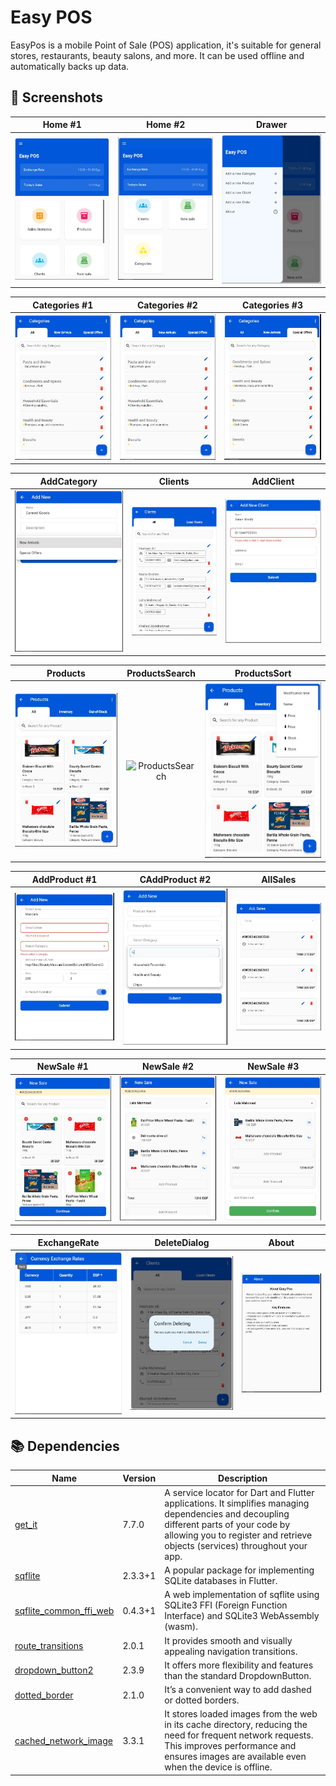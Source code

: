 # Easy POS
EasyPos is a mobile Point of Sale (POS) application, it's suitable for general stores, restaurants, beauty salons, and more. It can be used offline and automatically backs up data.



## 📸 Screenshots

<!-- Variables -->

[home1]: assets/screenshots/home1.JPG 'Home #1'
[home2]: assets/screenshots/home2.JPG 'Home #2'
[drawer]: assets/screenshots/drawer.JPG 'Drawer'
[categories1]: assets/screenshots/categories1.JPG 'Categories #1'
[categories2]: assets/screenshots/categories2.JPG 'Categories #2'
[categories3]: assets/screenshots/categories3.JPG 'Categories #3'
[addcategory]: assets/screenshots/addcategory.JPG 'AddCategory'
[clients]: assets/screenshots/clients.JPG 'Clients'
[addclient]: assets/screenshots/addclient.JPG 'AddClient'
[products]: assets/screenshots/products.JPG 'Products'
[productssearch]: assets/screenshots/productssearch.JPG 'ProductsSearch'
[productssort]: assets/screenshots/productssort.JPG 'ProductsSort'
[addproduct1]: assets/screenshots/addproduct1.JPG 'AddProduct #1'
[addproduct2]: assets/screenshots/addproduct2.JPG 'AddProduct #2'
[allsales]: assets/screenshots/allsales.JPG 'AllSales'
[newsale1]: assets/screenshots/newsale1.JPG 'NewSale #1'
[newsale2]: assets/screenshots/newsale2.JPG 'NewSale #2'
[newsale3]: assets/screenshots/newsale3.JPG 'NewSale #3'
[exchangerate]: assets/screenshots/exchangerate.JPG 'ExchangeRate'
[deletedialog]: assets/screenshots/deletedialog.JPG 'DeleteDialog'
[about]: assets/screenshots/about.JPG 'About'


<!-- Table -->

|      Home #1       |      Home #2      |      Drawer      |
| :---------------: | :-------------: | :---------------: |
| ![Home #1][home1] | ![Home #2][home2] | ![Drawer][drawer] |

|        Categories #1        |       Categories #2       |      Categories #3       |
| :---------------------: | :-----------------: | :---------------: |
| ![Categories #1][categories1] | ![Categories #2][categories1] | ![Categories #3][categories3] |

|      AddCategory       |      Clients       |      AddClient       |
| :---------------: | :---------------: | :---------------: |
| ![AddCategory][addcategory] | ![Clients][clients] | ![AddClient][addclient] |

|        Products        |       ProductsSearch       |      ProductsSort      |
| :---------------------: | :-----------------: | :---------------: |
| ![Products][products] | ![ProductsSearch][productssearch] | ![ProductsSort][productssort] |

|      AddProduct #1       |      CAddProduct #2       |      AllSales       |
| :---------------: | :---------------: | :---------------: |
| ![AddProduct #1][addproduct1] | ![AddProduct #2][addproduct2] | ![AllSales][allsales] |

|        NewSale #1        |       NewSale #2       |      NewSale #3      |
| :---------------------: | :-----------------: | :---------------: |
| ![NewSale #1][newsale1] | ![NewSale #2][newsale2] | ![NewSale #3][newsale3] |

|      ExchangeRate       |      DeleteDialog       |      About       |
| :---------------: | :---------------: | :---------------: |
| ![ExchangeRate][exchangerate] | ![DeleteDialog][deletedialog] | ![About][about] |


## 📚 Dependencies

| Name                                                                                  | Version       | Description                                                                                                                                                              |
| ------------------------------------------------------------------------------------- | ------------- | ------------------------------------------------------------------------------------------------------------------------------------------------------------------------ |
| [get_it](https://pub.dev/packages/get_it)                                             | 7.7.0         | A service locator for Dart and Flutter applications. It simplifies managing dependencies and decoupling different parts of your code by allowing you to register and retrieve objects (services) throughout your app. |
| [sqflite](https://pub.dev/packages/sqflite)                                                 | 2.3.3+1        |  A popular package for implementing SQLite databases in Flutter.                                                                                                                        |
| [sqflite_common_ffi_web](https://pub.dev/packages/sqflite_common_ffi)                                 | 0.4.3+1         | A web implementation of sqflite using SQLite3 FFI (Foreign Function Interface) and SQLite3 WebAssembly (wasm).                                                                                                                                |
| [route_transitions](https://pub.dev/packages/route_transitions)                                     | 2.0.1        | It provides smooth and visually appealing navigation transitions.                                                                                                                                 |
| [dropdown_button2](https://pub.dev/packages/dropdown_button2)               | 2.3.9 | It offers more flexibility and features than the standard DropdownButton.                                                                                              |
| [dotted_border](https://pub.dev/packages/dotted_border)                                             | 2.1.0       |  It’s a convenient way to add dashed or dotted borders.                                         |
| [cached_network_image](https://pub.dev/packages/cached_network_image)                                           | 3.3.1         | It stores loaded images from the web in its cache directory, reducing the need for frequent network requests. This improves performance and ensures images are available even when the device is offline.                                                                                                                           |
